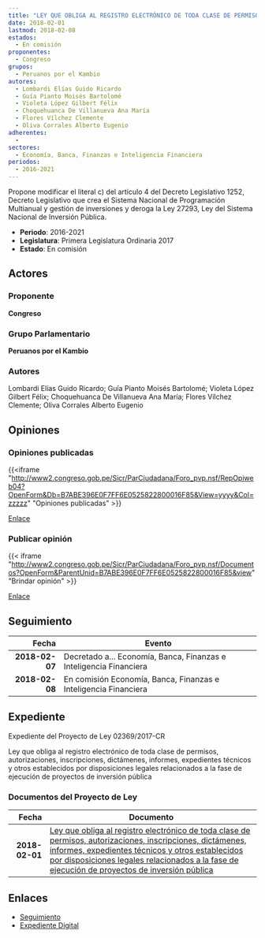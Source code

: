```yaml
---
title: "LEY QUE OBLIGA AL REGISTRO ELECTRÓNICO DE TODA CLASE DE PERMISOS, AUTORIZACIONES, INSRIPCIONES, DICTÁMENES, INFORMES, EXPEDIENTES TÉNICOS Y OTROS ESTABLECIDOS POR DISPOSICIONES LEGALES RELACIONADOS A LA FASE DE EJECUCIÓN DE PROYECTOS DE INVERSIÓN PÚBLICA"
date: 2018-02-01
lastmod: 2018-02-08
estados: 
  - En comisión
proponentes: 
  - Congreso
grupos: 
  - Peruanos por el Kambio
autores: 
  - Lombardi Elías Guido Ricardo
  - Guía Pianto Moisés Bartolomé
  - Violeta López Gilbert Félix
  - Choquehuanca De Villanueva Ana María
  - Flores Vílchez Clemente
  - Oliva Corrales Alberto Eugenio
adherentes: 
  - 
sectores: 
  - Economía, Banca, Finanzas e Inteligencia Financiera
periodos: 
  - 2016-2021
---
```


Propone modificar el literal c) del artículo 4 del Decreto Legislativo 1252, Decreto Legislativo que crea el Sistema Nacional de Programación Multianual y gestión de inversiones y deroga la Ley 27293, Ley del Sistema Nacional de Inversión Pública.

- **Periodo**: 2016-2021
- **Legislatura**: Primera Legislatura Ordinaria 2017
- **Estado**: En comisión

## Actores

### Proponente

**Congreso**

### Grupo Parlamentario

**Peruanos por el Kambio**

### Autores

Lombardi Elías Guido Ricardo; Guía Pianto Moisés Bartolomé; Violeta López Gilbert Félix; Choquehuanca De Villanueva Ana María; Flores Vílchez Clemente; Oliva Corrales Alberto Eugenio


## Opiniones

### Opiniones publicadas

{{<iframe "http://www2.congreso.gob.pe/Sicr/ParCiudadana/Foro_pvp.nsf/RepOpiweb04?OpenForm&Db=B7ABE396E0F7FF6E0525822800016F85&View=yyyy&Col=zzzzz" "Opiniones publicadas" >}}

[Enlace](http://www2.congreso.gob.pe/Sicr/ParCiudadana/Foro_pvp.nsf/RepOpiweb04?OpenForm&Db=B7ABE396E0F7FF6E0525822800016F85&View=yyyy&Col=zzzzz)
### Publicar opinión

{{< iframe "http://www2.congreso.gob.pe/Sicr/ParCiudadana/Foro_pvp.nsf/Documentos?OpenForm&ParentUnid=B7ABE396E0F7FF6E0525822800016F85&view" "Brindar opinión" >}}

[Enlace](http://www2.congreso.gob.pe/Sicr/ParCiudadana/Foro_pvp.nsf/Documentos?OpenForm&ParentUnid=B7ABE396E0F7FF6E0525822800016F85&view)

## Seguimiento

| Fecha | Evento |
|------:|--------|
| **2018-02-07** | Decretado a... Economía, Banca, Finanzas e Inteligencia Financiera|
| **2018-02-08** | En comisión Economía, Banca, Finanzas e Inteligencia Financiera|


## Expediente

Expediente del Proyecto de Ley 02369/2017-CR

Ley que obliga al registro electrónico de toda clase de permisos, autorizaciones, inscripciones, dictámenes, informes, expedientes técnicos y otros establecidos por disposiciones legales relacionados a la fase de ejecución de proyectos de inversión pública


### Documentos del Proyecto de Ley

| Fecha | Documento |
|------:|--------|
| **2018-02-01** | [Ley que obliga al registro electrónico de toda clase de permisos, autorizaciones, inscripciones, dictámenes, informes, expedientes técnicos y otros establecidos por disposiciones legales relacionados a la fase de ejecución de proyectos de inversión pública](http://www.leyes.congreso.gob.pe/Documentos/2016_2021/Proyectos_de_Ley_y_de_Resoluciones_Legislativas/PL0236620180201.pdf) |

## Enlaces 

- [Seguimiento](http://www2.congreso.gob.pehttp://www2.congreso.gob.pe/Sicr/TraDocEstProc/CLProLey2016.nsf/f7fff46988ca05b1052578e100829cc7/01e15521e2dcfb71052582270082215f?OpenDocument)
- [Expediente Digital](http://www2.congreso.gob.pehttp://www2.congreso.gob.pe/Sicr/TraDocEstProc/CLProLey2016.nsf/f7fff46988ca05b1052578e100829cc7/01e15521e2dcfb71052582270082215f?OpenDocument&Click=05257FB7005EB655.eb71d0cf91d8294e05256cdf006b5706/$Body/0.1C6C)

